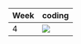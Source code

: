 | Week | coding |
| --- | --- |
| 4 |  ![](https://github.com/kmaooad/coding-19w04-Avrmaster/workflows/Grading/badge.svg) |
